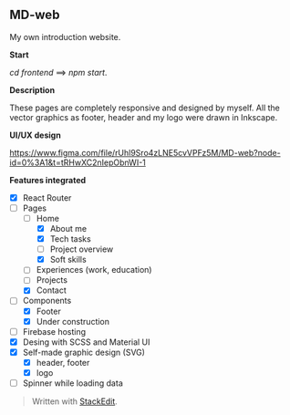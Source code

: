 ## MD-web
My own introduction website.

**Start**

*cd frontend* ==> *npm start*.

**Description**

These pages are completely responsive and designed by myself. All the vector graphics as footer, header and my logo were drawn in Inkscape.

**UI/UX design**

https://www.figma.com/file/rUhl9Sro4zLNE5cvVPFz5M/MD-web?node-id=0%3A1&t=tRHwXC2nIepObnWI-1

**Features integrated**
 - [x] React Router
 - [ ] Pages
	 - [ ] Home
		 - [x] About me
		 - [x] Tech tasks
		 - [ ] Project overview
		 - [x] Soft skills
	 - [ ] Experiences (work, education)
	 - [ ] Projects
	 - [x] Contact
 - [ ] Components
	 - [x] Footer
	 - [x] Under construction
 - [ ] Firebase hosting
 - [x] Desing with SCSS and Material UI
 - [x] Self-made graphic design (SVG)
	 - [x] header, footer
	 - [x] logo
 - [ ] Spinner while loading data

> Written with [StackEdit](https://stackedit.io/).